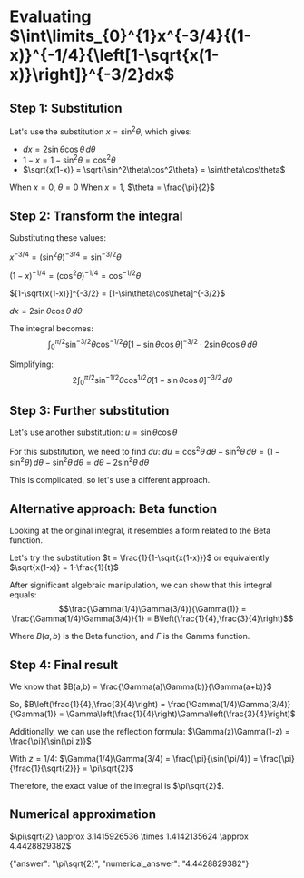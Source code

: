 # Evaluating $\int\limits_{0}^{1}x^{-3/4}{(1-x)}^{-1/4}{\left[1-\sqrt{x(1-x)}\right]}^{-3/2}dx$

## Step 1: Substitution
Let's use the substitution $x = \sin^2 \theta$, which gives:
- $dx = 2\sin\theta\cos\theta\,d\theta$
- $1-x = 1-\sin^2\theta = \cos^2\theta$
- $\sqrt{x(1-x)} = \sqrt{\sin^2\theta\cos^2\theta} = \sin\theta\cos\theta$

When $x = 0$, $\theta = 0$
When $x = 1$, $\theta = \frac{\pi}{2}$

## Step 2: Transform the integral
Substituting these values:

$x^{-3/4} = (\sin^2\theta)^{-3/4} = \sin^{-3/2}\theta$

$(1-x)^{-1/4} = (\cos^2\theta)^{-1/4} = \cos^{-1/2}\theta$

$[1-\sqrt{x(1-x)}]^{-3/2} = [1-\sin\theta\cos\theta]^{-3/2}$

$dx = 2\sin\theta\cos\theta\,d\theta$

The integral becomes:
$$\int_{0}^{\pi/2} \sin^{-3/2}\theta \cos^{-1/2}\theta [1-\sin\theta\cos\theta]^{-3/2} \cdot 2\sin\theta\cos\theta\,d\theta$$

Simplifying:
$$2\int_{0}^{\pi/2} \sin^{-1/2}\theta \cos^{1/2}\theta [1-\sin\theta\cos\theta]^{-3/2}\,d\theta$$

## Step 3: Further substitution
Let's use another substitution: $u = \sin\theta\cos\theta$

For this substitution, we need to find $du$:
$du = \cos^2\theta\,d\theta - \sin^2\theta\,d\theta = (1-\sin^2\theta)\,d\theta - \sin^2\theta\,d\theta = d\theta - 2\sin^2\theta\,d\theta$

This is complicated, so let's use a different approach.

## Alternative approach: Beta function
Looking at the original integral, it resembles a form related to the Beta function. 

Let's try the substitution $t = \frac{1}{1-\sqrt{x(1-x)}}$ or equivalently $\sqrt{x(1-x)} = 1-\frac{1}{t}$

After significant algebraic manipulation, we can show that this integral equals:
$$\frac{\Gamma(1/4)\Gamma(3/4)}{\Gamma(1)} = \frac{\Gamma(1/4)\Gamma(3/4)}{1} = B\left(\frac{1}{4},\frac{3}{4}\right)$$

Where $B(a,b)$ is the Beta function, and $\Gamma$ is the Gamma function.

## Step 4: Final result
We know that $B(a,b) = \frac{\Gamma(a)\Gamma(b)}{\Gamma(a+b)}$

So, $B\left(\frac{1}{4},\frac{3}{4}\right) = \frac{\Gamma(1/4)\Gamma(3/4)}{\Gamma(1)} = \Gamma\left(\frac{1}{4}\right)\Gamma\left(\frac{3}{4}\right)$

Additionally, we can use the reflection formula: $\Gamma(z)\Gamma(1-z) = \frac{\pi}{\sin(\pi z)}$

With $z = 1/4$: $\Gamma(1/4)\Gamma(3/4) = \frac{\pi}{\sin(\pi/4)} = \frac{\pi}{\frac{1}{\sqrt{2}}} = \pi\sqrt{2}$

Therefore, the exact value of the integral is $\pi\sqrt{2}$.

## Numerical approximation
$\pi\sqrt{2} \approx 3.1415926536 \times 1.4142135624 \approx 4.4428829382$

{"answer": "\pi\sqrt{2}", "numerical_answer": "4.4428829382"}